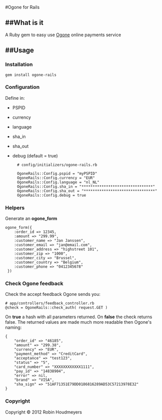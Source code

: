 #Ogone for Rails


##What is it
---

A Ruby gem to easy use [Ogone](www.ogone.com) online payments service


##Usage
---

### Installation
	gem install ogone-rails

### Configuration
Define in:

* PSPID
* currency
* language
* sha_in
* sha_out 
* debug (default = true)


		# config/initializers/ogone-rails.rb
		
		OgoneRails::Config.pspid = "myPSPID"
		OgoneRails::Config.currency = "EUR"
		OgoneRails::Config.language = "nl_NL"
		OgoneRails::Config.sha_in = "********************************"
		OgoneRails::Config.sha_out = "********************************"
		OgoneRails::Config.debug = true


### Helpers
Generate an **ogone_form**

	ogone_form({
    	:order_id => 12345, 
    	:amount => "299.99", 
    	:customer_name => "Jan Janssen",
    	:customer_email => "jan@email.com",
   		:customer_address => "highstreet 101",
   		:customer_zip => "1000",
    	:customer_city => "Brussel",
    	:customer_country => "Belgium",
    	:customer_phone => "0412345678"
 	 })

### Check Ogone feedback

Check the accept feedback Ogone sends you:
	
	# app/controllers/feedback_controller.rb
	@check = OgoneRails::check_auth( request.GET )

On **true** a hash with all parameters returned. On **false** the check returns false.
The returned values are made much more readable then Ogone's naming:

	{
		"order_id" => "46185", 
		"amount" => "299.38", 
		"currency" => "EUR", 
		"payment_method" => "CreditCard",
		"acceptance" => "test123", 
		"status" => "5", 
		"card_number" => "XXXXXXXXXXXX1111",
		"pay_id" => "14838904", 
		"error" => nil, 
		"brand" => "VISA",
		"sha_sign" => "51AF71351E79DD0186816289AD53C57213978E32"
	}
	
### Copyright
Copyright &copy; 2012 Robin Houdmeyers